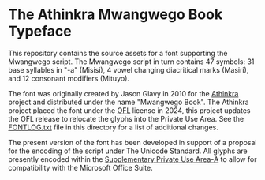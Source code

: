 # The Athinkra Mwangwego Book Typeface

This repository contains the source assets for a font supporting the Mwangwego script.
The Mwangwego script in turn contains 47 symbols: 31 base syllables in "-a" (Misisi),
4 vowel changing diacritical marks (Masiri), and 12 consonant modifiers (Mituyo). 

The font was originally created by Jason Glavy in 2010 for the [Athinkra](https://www.athinkra.com/) project and distributed
under the name "Mwangwego Book".  The Athinkra project placed the font under the [OFL](https://scripts.sil.org/OFL) license in 2024,
this project updates the OFL release to relocate the glyphs into the Private Use Area.  See the [FONTLOG.txt](FONTLOG.txt)
file in this directory for a list of additional changes.

The present version of the font has been developed in support of a proposal for the encoding of the script under The Unicode
Standard.  All glyphs are presently encoded within the
[Supplementary Private Use Area-A](https://en.wikipedia.org/wiki/Supplementary_Private_Use_Area-A)
to allow for compatibility with the Microsoft Office Suite.
